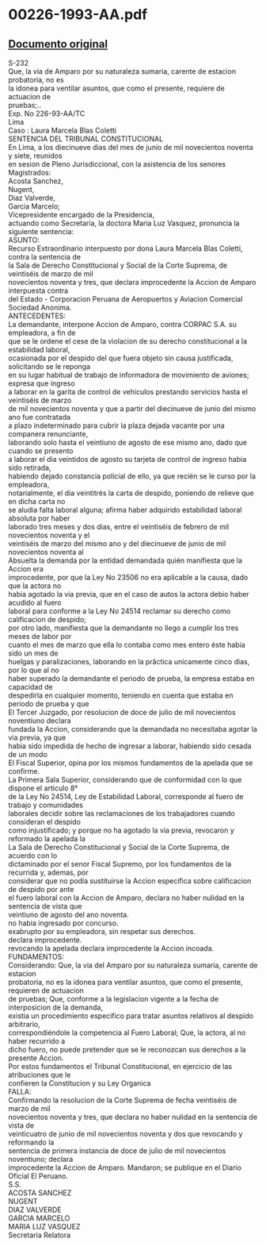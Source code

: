 
00226-1993-AA.pdf
=================
  
[Documento original](https://tc.gob.pe/jurisprudencia/1997/00226-1993-AA.pdf)  
---  
S-232  
Que, la via de Amparo por su naturaleza sumaria, carente de estacion probatoria, no es  
la idonea para ventilar asuntos, que como el presente, requiere de actuacion de  
pruebas;..  
Exp. No 226-93-AA/TC  
Lima  
Caso : Laura Marcela Blas Coletti  
SENTENCIA DEL TRIBUNAL CONSTITUCIONAL  
En Lima, a los diecinueve dias del mes de junio de mil novecientos noventa y siete, reunidos  
en sesion de Pleno Jurisdiccional, con la asistencia de los senores Magistrados:  
Acosta Sanchez,  
Nugent,  
Diaz Valverde,  
Garcia Marcelo;  
Vicepresidente encargado de la Presidencia,  
actuando como Secretaria, la doctora Maria Luz Vasquez, pronuncia la siguiente sentencia:  
ASUNTO:  
Recurso Extraordinario interpuesto por dona Laura Marcela Blas Coletti, contra la sentencia de  
la Sala de Derecho Constitucional y Social de la Corte Suprema, de veintiséis de marzo de mil  
novecientos noventa y tres, que declara improcedente la Accion de Amparo interpuesta contra  
del Estado - Corporacion Peruana de Aeropuertos y Aviacion Comercial Sociedad Anonima.  
ANTECEDENTES:  
La demandante, interpone Accion de Amparo, contra CORPAC S.A. su empleadora, a fin de  
que se le ordene el cese de la violacion de su derecho constitucional a la estabilidad laboral,  
ocasionada por el despido del que fuera objeto sin causa justificada, solicitando se le reponga  
en su lugar habitual de trabajo de informadora de movimiento de aviones; expresa que ingreso  
a laborar en la garita de control de vehiculos prestando servicios hasta el veintiséis de marzo  
de mil novecientos noventa y que a partir del diecinueve de junio del mismo ano fue contratada  
a plazo indeterminado para cubrir la plaza dejada vacante por una companera renunciante,  
laborando solo hasta el veintiuno de agosto de ese mismo ano, dado que cuando se presento  
a laborar el dia veintidos de agosto su tarjeta de control de ingreso habia sido retirada,  
habiendo dejado constancia policial de ello, ya que recién se le curso por la empleadora,  
notarialmente, el dia veintitrés la carta de despido, poniendo de relieve que en dicha carta no  
se aludia falta laboral alguna; afirma haber adquirido estabilidad laboral absoluta por haber  
laborado tres meses y dos dias, entre el veintiséis de febrero de mil novecientos noventa y el  
veintiséis de marzo del mismo ano y del diecinueve de junio de mil novecientos noventa al  
Absuelta la demanda por la entidad demandada quién manifiesta que la Accion era  
improcedente, por que la Ley No 23506 no era aplicable a la causa, dado que la actora no  
habia agotado la via previa, que en el caso de autos la actora debio haber acudido al fuero  
laboral para conforme a la Ley No 24514 reclamar su derecho como calificacion de despido;  
por otro lado, manifiesta que la demandante no llego a cumplir los tres meses de labor por  
cuanto el mes de marzo que ella lo contaba como mes entero éste habia sido un mes de  
huelgas y paralizaciones, laborando en la prâctica unicamente cinco dias, por lo que al no  
haber superado la demandante el periodo de prueba, la empresa estaba en capacidad de  
despedirla en cualquier momento, teniendo en cuenta que estaba en periodo de prueba y que  
El Tercer Juzgado, por resolucion de doce de julio de mil novecientos noventiuno declara  
fundada la Accion, considerando que la demandada no necesitaba agotar la via previa, ya que  
habia sido impedida de hecho de ingresar a laborar, habiendo sido cesada de un modo  
El Fiscal Superior, opina por los mismos fundamentos de la apelada que se confirme.  
La Primera Sala Superior, considerando que de conformidad con lo que dispone el articulo 8°  
de la Ley No 24514, Ley de Estabilidad Laboral, corresponde al fuero de trabajo y comunidades  
laborales decidir sobre las reclamaciones de los trabajadores cuando consideran el despido  
como injustificado; y porque no ha agotado la via previa, revocaron y reformado la apelada la  
La Sala de Derecho Constitucional y Social de la Corte Suprema, de acuerdo con lo  
dictaminado por el senor Fiscal Supremo, por los fundamentos de la recurrida y, ademas, por  
considerar que no podia sustituirse la Accion especifica sobre calificacion de despido por ante  
el fuero laboral con la Accion de Amparo, declara no haber nulidad en la sentencia de vista que  
veintiuno de agosto del ano noventa.  
no habia ingresado por concurso.  
exabrupto por su empleadora, sin respetar sus derechos.  
declara improcedente.  
revocando la apelada declara improcedente la Accion incoada.  
FUNDAMENTOS:  
Considerando: Que, la via del Amparo por su naturaleza sumaria, carente de estacion  
probatoria, no es la idonea para ventilar asuntos, que como el presente, requieren de actuacion  
de pruebas; Que, conforme a la legislacion vigente a la fecha de interposicion de la demanda,  
existia un procedimiento especifico para tratar asuntos relativos al despido arbitrario,  
correspondiéndole la competencia al Fuero Laboral; Que, la actora, al no haber recurrido a  
dicho fuero, no puede pretender que se le reconozcan sus derechos a la presente Accion.  
Por estos fundamentos el Tribunal Constitucional, en ejercicio de las atribuciones que le  
confieren la Constitucion y su Ley Organica  
FALLA:  
Confirmando la resolucion de la Corte Suprema de fecha veintiséis de marzo de mil  
novecientos noventa y tres, que declara no haber nulidad en la sentencia de vista de  
veinticuatro de junio de mil novecientos noventa y dos que revocando y reformando la  
sentencia de primera instancia de doce de julio de mil novecientos noventiuno; declara  
improcedente la Accion de Amparo. Mandaron; se publique en el Diario Oficial El Peruano.  
S.S.  
ACOSTA SANCHEZ  
NUGENT  
DIAZ VALVERDE  
GARCIA MARCELO  
MARIA LUZ VASQUEZ  
Secretaria Relatora
